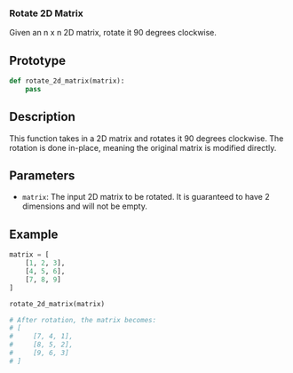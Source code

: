 ### Rotate 2D Matrix

Given an n x n 2D matrix, rotate it 90 degrees clockwise.

## Prototype

```python
def rotate_2d_matrix(matrix):
    pass
```

## Description

This function takes in a 2D matrix and rotates it 90 degrees clockwise. The rotation is done in-place, meaning the original matrix is modified directly.

## Parameters

- `matrix`: The input 2D matrix to be rotated. It is guaranteed to have 2 dimensions and will not be empty.

## Example

```python
matrix = [
    [1, 2, 3],
    [4, 5, 6],
    [7, 8, 9]
]

rotate_2d_matrix(matrix)

# After rotation, the matrix becomes:
# [
#     [7, 4, 1],
#     [8, 5, 2],
#     [9, 6, 3]
# ]
```